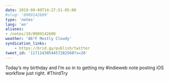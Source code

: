 ```yaml
---
date: 2019-09-09T14:27:51-05:00
#slug: '0909142609'
type: 'notes'
lang: 'en'
aliases:
- /notes/19/0909142609
weather: '86°F Mostly Cloudy'
syndication_links:
    - https://brid.gy/publish/twitter
tweet_id: '1171143054457282560?s=20'
---
```

Today’s my birthday and I’m so in to getting my #indieweb note posting iOS workflow just right.  #ThirdTry
